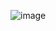 ![image](https://github.com/Surabhi-Tiparadi/Netflix-Dashboard/assets/153604474/128b1c94-2794-4b95-8451-3d7fec900772)
